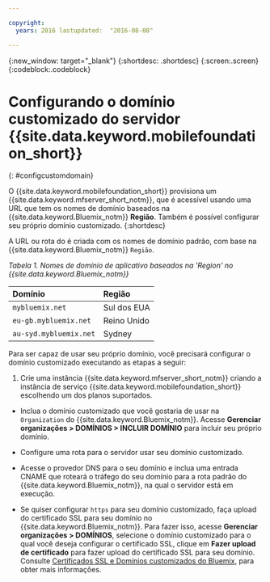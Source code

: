 ```yaml
---

copyright:
  years: 2016 lastupdated:  "2016-08-08"

---
```


{:new_window: target="_blank"}
{:shortdesc: .shortdesc}
{:screen:.screen}
{:codeblock:.codeblock}

# Configurando o domínio customizado do servidor {{site.data.keyword.mobilefoundation_short}}
{: #configcustomdomain}

O {{site.data.keyword.mobilefoundation_short}} provisiona um {{site.data.keyword.mfserver_short_notm}}, que é<!--on {{site.data.keyword.containerlong}} as a container group. The container group will be mapped to--> acessível usando uma URL que tem os nomes de domínio baseados na {{site.data.keyword.Bluemix_notm}} **Região**. Também é possível configurar seu próprio domínio customizado.
{:shortdesc}

A URL ou rota do <!--container group is created with a--> é criada
com os nomes de domínio padrão, com base na {{site.data.keyword.Bluemix_notm}} `Região`.

*Tabela 1. Nomes de domínio de aplicativo baseados na
'Region' no {{site.data.keyword.Bluemix_notm}}*

  |Domínio |  Região  |    
  |:----- | :----- |    
  |`mybluemix.net` | Sul dos EUA |    
  |`eu-gb.mybluemix.net` | Reino Unido  |
  |`au-syd.mybluemix.net` | Sydney  |      

Para ser capaz de usar seu próprio domínio, você precisará configurar o domínio customizado executando as etapas a seguir:

1.	Crie uma instância {{site.data.keyword.mfserver_short_notm}} criando a instância de serviço {{site.data.keyword.mobilefoundation_short}} escolhendo um dos planos suportados.

+ Inclua o domínio customizado que você gostaria de usar na `Organization` do {{site.data.keyword.Bluemix_notm}}. Acesse **Gerenciar organizações > DOMÍNIOS > INCLUIR DOMÍNIO** para incluir seu próprio domínio.

+ Configure uma rota para o servidor <!--container group--> usar seu domínio customizado.

+ Acesse o provedor DNS para o seu domínio e inclua uma entrada CNAME que roteará o
tráfego do seu domínio para a rota padrão do {{site.data.keyword.Bluemix_notm}}, na
qual o servidor <!--container group--> está em execução.

+ Se quiser configurar `https` para seu domínio customizado, faça upload do certificado SSL para seu domínio no {{site.data.keyword.Bluemix_notm}}. Para fazer isso, acesse **Gerenciar organizações > DOMÍNIOS**, selecione o domínio customizado para o qual você deseja configurar o certificado SSL, clique em **Fazer upload de certificado** para fazer upload do certificado SSL para seu domínio. Consulte [Certificados SSL e Domínios customizados do Bluemix](https://developer.ibm.com/bluemix/2014/09/28/ssl-certificates-bluemix-custom-domains/), para obter mais informações.

